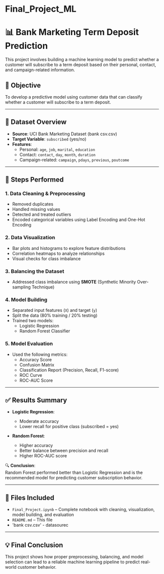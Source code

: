 # Final_Project_ML

# 📊 Bank Marketing Term Deposit Prediction

This project involves building a machine learning model to predict whether a customer will subscribe to a term deposit based on their personal, contact, and campaign-related information.

## 📌 Objective

To develop a predictive model using customer data that can classify whether a customer will subscribe to a term deposit.

---

## 🧩 Dataset Overview

- **Source**: UCI Bank Marketing Dataset (bank csv.csv)
- **Target Variable**: `subscribed` (yes/no)
- **Features**:
  - Personal: `age`, `job`, `marital`, `education`
  - Contact: `contact`, `day`, `month`, `duration`
  - Campaign-related: `campaign`, `pdays`, `previous`, `poutcome`

---

## 🔧 Steps Performed

### 1. **Data Cleaning & Preprocessing**
- Removed duplicates
- Handled missing values
- Detected and treated outliers
- Encoded categorical variables using Label Encoding and One-Hot Encoding

### 2. **Data Visualization**
- Bar plots and histograms to explore feature distributions
- Correlation heatmaps to analyze relationships
- Visual checks for class imbalance

### 3. **Balancing the Dataset**
- Addressed class imbalance using **SMOTE** (Synthetic Minority Over-sampling Technique)

### 4. **Model Building**
- Separated input features (`X`) and target (`y`)
- Split the data (80% training / 20% testing)
- Trained two models:
  - Logistic Regression
  - Random Forest Classifier

### 5. **Model Evaluation**
- Used the following metrics:
  - Accuracy Score
  - Confusion Matrix
  - Classification Report (Precision, Recall, F1-score)
  - ROC Curve
  - ROC-AUC Score

---

## ✅ Results Summary

- **Logistic Regression**:
  - Moderate accuracy
  - Lower recall for positive class (subscribed = yes)

- **Random Forest**:
  - Higher accuracy
  - Better balance between precision and recall
  - Higher ROC-AUC score

🔍 **Conclusion**:  
Random Forest performed better than Logistic Regression and is the recommended model for predicting customer subscription behavior.

---

## 📂 Files Included

- `Final_Project.ipynb` – Complete notebook with cleaning, visualization, model building, and evaluation
- `README.md` – This file
- 'bank csv.csv' - datasourec

---

## 💡 Final Conclusion

This project shows how proper preprocessing, balancing, and model selection can lead to a reliable machine learning pipeline to predict real-world customer behavior.

